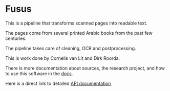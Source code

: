 # Fusus

This is a pipeline that transforms scanned pages into readable text.

The pages come from several printed Arabic books from the past few centuries.

The pipeline takes care of cleaning, OCR and postprocessing.

This is work done by Cornelis van Lit and Dirk Roorda.

There is more documentation about sources, the research project, and how to use
this software in the
[docs](https://among.github.io/fusus/).


Here is a direct link to detailed 
[API documentation](https://among.github.io/fusus/apidocs/html/pipeline/index.html)

